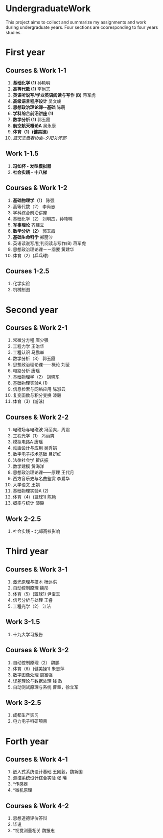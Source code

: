 # UndergraduateWork

This project aims to collect and summarize my assignments and work during undergraduate years.
Four sections are cooresponding to four years studies.

# First year
## Courses & Work 1-1
1. **基础化学 (1)** 孙艳明
2. **高等代数 (1)** 李尚志
3. **英语听说写/学业英语阅读与写作 (B)** 蒋军虎
4. **高级语言程序设计** 吴文峻
5. **思想政治理论课--基础** 陈萌
6. **学科综合前沿讲座 (1)**
7. **数学分析 (1)** 郭玉霞
8. **航空航天概论A** 吴永康
9. **体育（1）(健美操)**
10. *蓝天志愿者协会-夕阳关怀部*

## Work 1-1.5
1. **冯如杯 - 发型模拟器**
2. **社会实践 - 十八梯**

## Courses & Work 1-2
1. **基础物理学（1）** 陈强
2. 高等代数（2） 李尚志
3. 学科综合前沿讲座
4. 基础化学（2） 刘明杰，孙艳明
5. **军事理论** 齐建立
6. **数学分析（2）** 郭玉霞
7. **基础生命科学** 郑丽沙
8. 英语读说写/批判阅读与写作(B) 蒋军虎
9. 思想政治理论课－－纲要 黄建华
10. 体育（2）(乒乓球)

## Courses 1-2.5
1. 化学实验
2. 机械制图

# Second year
## Courses & Work 2-1
1. 常微分方程 唐少强
2. 工程力学 王治华
3. 工程认识 马鹏举
4. 数学分析（3） 郭玉霞
5. 思想政治理论课——概论 刘莹
6. 电路分析 唐瑶
7. 基础物理学（2） 胡晓东
8. 基础物理实验A (1)
9. 信息检索与网络应用 陈淑云
10. 复变函数与积分变换 漆毅
11. 体育（3）(游泳)

## Courses & Work 2-2
1. 电磁场与电磁波 冯丽爽，周震
2. 工程光学（1） 冯丽爽
3. 模拟电路A 唐瑶
4. 动画设计与应用 吴秀娟
5. 数字电子技术基础 吕妍红
6. 法律社会学 翟庆振
7. 数学建模 黄海洋
8. 思想政治理论课——原理 王代月
9. 西方音乐史与名曲鉴赏 李爱华
10. 大学语文 王娟
11. 基础物理实验A (2)
12. 体育（4）(篮球1) 陈艳
13. 概率与统计 漆毅

## Work 2-2.5
1. 社会实践 - 北郊高校影响

# Third year
## Courses & Work 3-1
1. 激光原理与技术 杨远洪
2. 自动控制原理 魏彤
3. 体育（5）(篮球1) 尹宝玉
4. 信号分析与处理 王睿
5. 工程光学（2） 江洁

## Work 3-1.5
1. 十九大学习报告

## Courses & Work 3-2
1. 自动控制原理（2） 魏鹏
2. 体育（6）(健美操1) 朱志萍
3. 数字图像处理 周富强
4. 误差理论与数据处理 钱 政
5. 自动测试原理与系统 曹章，徐立军

## Work 3-2.5
1. 成都生产实习
2. 电力电子科研项目

# Forth year
## Courses & Work 4-1
1. 嵌入式系统设计基础 王刚毅，魏新国
2. 测控系统设计综合实验 张 晞
3. *传感器
4. *微机原理

## Courses & Work 4-2
1. 思想道德评价答辩
2. 毕设
3. *视觉测量相关 魏振忠




